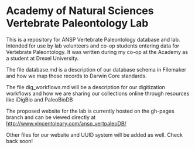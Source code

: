# Academy of Natural Sciences Vertebrate Paleontology Lab

This is a repository for ANSP Vertebrate Paleontology database and lab. Intended for use by lab volunteers and co-op students entering data for Vertebrate Paleontology. It was written during my co-op at the Academy as a student at Drexel University.

The file database.md is a description of our database schema in Filemaker and how we map those records to Darwin Core standards.

The file dig_workflows.md will be a description for our digitization workflows and how we are sharing our collections online through resources like iDigBio and PaleoBioDB

The proposed website for the lab is currently hosted on the gh-pages branch and can be viewed directly at http://www.vincentoleary.com/ansp_vertpaleoDB/ 

Other files for our website and UUID system will be added as well. Check back soon!
